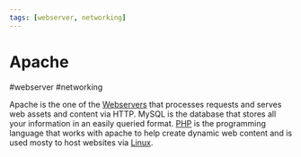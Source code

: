 ```yaml
---
tags: [webserver, networking]
---
```

# Apache
#webserver #networking 


Apache is the one of the [Webservers](Networking/Webservers.md) that processes requests and serves web assets and content via HTTP. MySQL is the database that stores all your information in an easily queried format. [PHP](PHP) is the programming language that works with apache to help create dynamic web content and is used mosty to host websites via [Linux](Cyber%20Operations/Operation%20Tools/Linux.md).